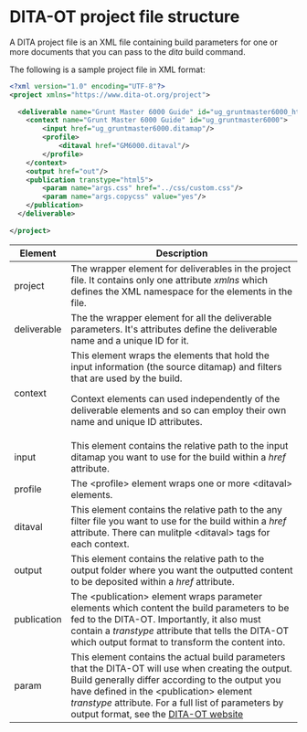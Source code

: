 # DITA-OT project file structure

A DITA project file is an XML file containing build parameters for one or more documents that you can pass to the *dita* build command.

The following is a sample project file in XML format:

```xml
<?xml version="1.0" encoding="UTF-8"?>
<project xmlns="https://www.dita-ot.org/project">
  
  <deliverable name="Grunt Master 6000 Guide" id="ug_gruntmaster6000_html5"> 
    <context name="Grunt Master 6000 Guide" id="ug_gruntmaster6000">
        <input href="ug_gruntmaster6000.ditamap"/>
        <profile>
            <ditaval href="GM6000.ditaval"/>
        </profile>
    </context>
    <output href="out"/>
    <publication transtype="html5">
        <param name="args.css" href="../css/custom.css"/>
        <param name="args.copycss" value="yes"/>
    </publication>
  </deliverable>
  
</project>
```

| Element  | Description  |
|---|---|
| project  | The wrapper element for deliverables in the project file. It contains only one attribute *xmlns* which defines the XML namespace for the elements in the file.  |
| deliverable | The the wrapper element for all the deliverable parameters. It's attributes define the deliverable name and a unique ID for it.  |
| context  | This element wraps the elements that hold the input information (the source ditamap) and filters that are used by the build. <p><note>Context elements can used independently of the deliverable elements and so can employ their own name and unique ID attributes.</note></p> |
| input  | This element contains the relative path to the input ditamap you want to use for the build within a *href* attribute.  |
| profile  |  The \<profile> element wraps one or more \<ditaval> elements. |
| ditaval  | This element contains the relative path to the any filter file you want to use for the build within a *href* attribute. There can mulitple \<ditaval> tags for each context. |
| output  | This element contains the relative path to the output folder where you want the outputted content to be deposited within a *href* attribute. |
| publication  | The \<publication> element wraps parameter elements which content the build parameters to be fed to the DITA-OT. Importantly, it also must contain a *transtype* attribute that tells the DITA-OT which output format to transform the content into. |
| param  | This element contains the actual build parameters that the DITA-OT will use when creating the output. Build generally differ according to the output you have defined in the \<publication> element *transtype* attribute. For a full list of parameters by output format, see the [DITA-OT website](https://www.dita-ot.org/dev/parameters/parameters-pdf.html)  |

